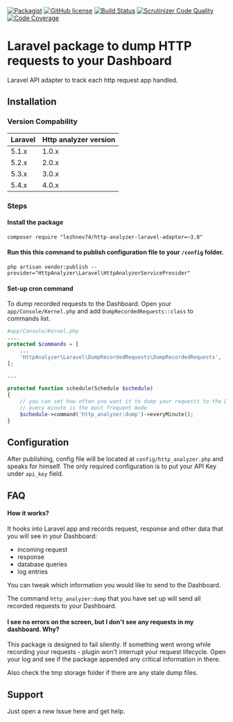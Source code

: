 [![Packagist](https://img.shields.io/packagist/dt/lezhnev74/http-analyzer-laravel-adapter.svg)]()
[![GitHub license](https://img.shields.io/badge/license-MIT-blue.svg)](https://raw.githubusercontent.com/lezhnev74/http-analyzer-laravel-adapter/master/LICENSE)
[![Build Status](https://travis-ci.org/lezhnev74/http-analyzer-laravel-adapter.svg?branch=master)](https://travis-ci.org/lezhnev74/http-analyzer-laravel-adapter)
[![Scrutinizer Code Quality](https://scrutinizer-ci.com/g/lezhnev74/http-analyzer-laravel-adapter/badges/quality-score.png?b=master)](https://scrutinizer-ci.com/g/lezhnev74/http-analyzer-laravel-adapter/?branch=master)
[![Code Coverage](https://scrutinizer-ci.com/g/lezhnev74/http-analyzer-laravel-adapter/badges/coverage.png?b=master)](https://scrutinizer-ci.com/g/lezhnev74/http-analyzer-laravel-adapter/?branch=master)

# Laravel package to dump HTTP requests to your Dashboard
Laravel API adapter to track each http request app handled.

## Installation

### Version Compability
 Laravel  | Http analyzer version
:---------|:----------
 5.1.x    | 1.0.x
 5.2.x    | 2.0.x
 5.3.x    | 3.0.x
 5.4.x    | 4.0.x

### Steps
#### Install the package

```
composer require "lezhnev74/http-analyzer-laravel-adapter=~3.0"
```

#### Run this this command to publish configuration file to your `/config` folder.

```
php artisan vendor:publish --provider="HttpAnalyzer\Laravel\HttpAnalyzerServiceProvider"
```

#### Set-up cron command 
To dump recorded requests to the Dashboard. Open your `app/Console/Kernel.php` and add `DumpRecordedRequests::class` to commands list.

```php
#app/Console/Kernel.php
....
protected $commands = [
    ...
    'HttpAnalyzer\Laravel\DumpRecordedRequests\DumpRecordedRequests',
];

...

protected function schedule(Schedule $schedule)
{
    // you can set how often you want it to dump your requests to the Dashboard
    // every minute is the most frequent mode
    $schedule->command('http_analyzer:dump')->everyMinute();
}
```

## Configuration
After publishing, config file will be located at `config/http_analyzer.php` and speaks for himself.
The only required configuration is to put your API Key under `api_key` field.


## FAQ
#### How it works?
It hooks into Laravel app and records request, response and other data that you will see in your Dashboard:
* incoming request
* response
* database queries
* log entries

You can tweak which information you would like to send to the Dashboard.

The command `http_analyzer:dump` that you have set up will send all recorded requests to your Dashboard. 


#### I see no errors on the screen, but I don't see any requests in my dashboard. Why?
 
This package is designed to fail silently. If something went wrong while recording your requests - plugin won't interrupt your request lifecycle. Open your log and see if the package appended any critical information in there. 

Also check the tmp storage folder if there are any stale dump files.
 

## Support
Just open a new Issue here and get help.